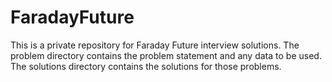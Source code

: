 # FaradayFuture
This is a private repository for Faraday Future interview solutions.
The problem directory contains the problem statement and any data to be used.
The solutions directory contains the solutions for those problems.
